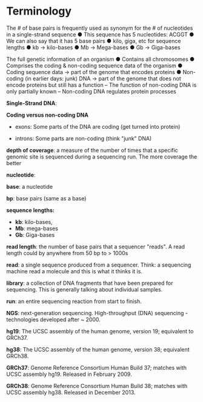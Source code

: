 # Terminology



The # of base pairs is frequently used as synonym for the # of nucleotides in a single-strand sequence ● This sequence has 5 nucleotides: ACGGT ● We can also say that it has 5 base pairs ● kilo, giga, etc for sequence lengths ● kb → kilo-bases ● Mb → Mega-bases ● Gb → Giga-bases



The full genetic information of an organism ● Contains all chromosomes ● Comprises the coding & non-coding sequence data of the organism ● Coding sequence data → part of the genome that encodes proteins ● Non-coding (in earlier days: junk) DNA → part of the genome that does not encode proteins but still has a function – The function of non-coding DNA is only partially known – Non-coding DNA regulates protein processes 



**Single-Strand DNA**:

**Coding versus non-coding DNA**

* exons: Some parts of the DNA are coding (get turned into protein)

* introns: Some parts are non-coding (think "junk" DNA)

  

**depth of coverage**: a measure of the number of times that a specific genomic site is sequenced during a sequencing run. The more coverage the better

**nucleotide**: 

**base**: a nucleotide

**bp**: base pairs (same as a base)



**sequence lengths:**

* **kb**: kilo-bases, 
* **Mb**: mega-bases
* **Gb**: Giga-bases



**read length**: the number of base pairs that a sequencer "reads". A read length could by anywhere from 50 bp to > 1000s

**read**: a single sequence produced from a sequencer. Think: a sequencing machine read a molecule and this is what it thinks it is.

**library**: a collection of DNA fragments that have been prepared for sequencing. This is generally talking about individual samples.

**run**: an entire sequencing reaction from start to finish.



**NGS**: next-generation sequencing. High-throughput (DNA) sequencing - technologies developed after ~ 2000.





**hg19**: The UCSC assembly of the human genome, version 19; equivalent to GRCh37. 

**hg38**: The UCSC assembly of the human genome, version 38; equivalent GRCh38.

**GRCh37**: Genome Reference Consortium Human Build 37; matches with UCSC assembly hg19. Released in February 2009.

**GRCh38**: Genome Reference Consortium Human Build 38; matches with UCSC assembly hg38. Released in December 2013.

